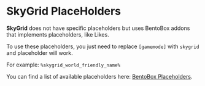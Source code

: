 # SkyGrid PlaceHolders

**SkyGrid** does not have specific placeholders but uses BentoBox addons that implements placeholders, like Likes.

To use these placeholders, you just need to replace `[gamemode]` with `skygrid` and placeholder will work.

For example: `%skygrid_world_friendly_name%`

You can find a list of available placeholders here: [BentoBox Placeholders](../../../BentoBox/Placeholders/#default-placeholders-for-gamemode-addons).
